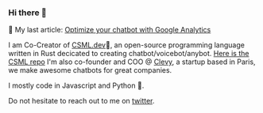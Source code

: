 ### Hi there 👋

📌 My last article: [Optimize your chatbot with Google Analytics](https://medium.com/clevyio/optimize-your-chatbot-with-google-analytics-3b677defbbab)

I am Co-Creator of [CSML.dev](https://www.csml.dev)🦜, an open-source programming language written in Rust decicated to creating chatbot/voicebot/anybot.
[Here is the CSML repo](https://github.com/CSML-by-Clevy/csml-engine)
I'm also co-founder and COO @ [Clevy](https://www.clevy.io), a startup based in Paris, we make awesome chatbots for great companies.

I mostly code in Javascript and Python 🐍.

Do not hesitate to reach out to me on [twitter](https://twitter.com/bastienbotella).
